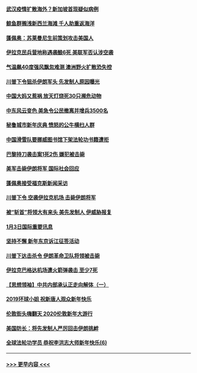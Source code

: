 #### [武汉疫情扩散海外？新加坡首现疑似病例](../pages/prog202/a102745347.md?t=01050533) 
#### [鲸鱼群搁浅新西兰海滩 千人助重返海洋](../pages/prog202/a102745257.md?t=01050533) 
#### [蓬佩奥：苏莱曼尼生前策划攻击美国人](../pages/prog202/a102745305.md?t=01050533) 
#### [伊拉克民兵营地称遇袭酿6死 美联军否认涉空袭](../pages/prog202/a102745093.md?t=01050533) 
#### [气温飙40度强风飘忽难测 澳洲野火扩散恐失控](../pages/prog202/a102744951.md?t=01050533) 
#### [川普下令狙杀伊朗军头 先发制人原因曝光](../pages/prog202/a102744900.md?t=01050533) 
#### [中国大妈又惹祸 放天灯烧死30只濒危动物](../pages/prog202/a102744899.md?t=01050533) 
#### [中东风云变色 美急令公民撤离并增兵3500名](../pages/prog202/a102744827.md?t=01050533) 
#### [秘鲁城市新年庆典 愤怒的公牛横扫人群](../pages/prog202/a102744618.md?t=01050533) 
#### [中国滑雪队要挪威图书馆下架法轮功书籍遭拒](../pages/prog202/a102744639.md?t=01050533) 
#### [巴黎持刀袭击案1死2伤 嫌犯被击毙](../pages/prog202/a102744566.md?t=01050533) 
#### [美军击毙伊朗将军 国际社会回应](../pages/prog202/a102744485.md?t=01050533) 
#### [蓬佩奥接受福克斯新闻采访](../pages/prog202/a102744480.md?t=01050533) 
#### [川普下令 空袭伊拉克机场 击毙伊朗将军](../pages/prog202/a102744470.md?t=01050533) 
#### [被“斩首”将领大有来头 美先发制人 伊威胁报复](../pages/prog202/a102744454.md?t=01050533) 
#### [1月3日国际重要讯息](../pages/prog202/a102744301.md?t=01050533) 
#### [坚持不懈 新年东京诉江征签活动](../pages/prog202/a102744303.md?t=01050533) 
#### [川普下达击杀令 伊朗革命卫队将领被击毙](../pages/prog202/a102741911.md?t=01050533) 
#### [伊拉克巴格达机场遭火箭弹袭击 至少7死](../pages/prog202/a102744115.md?t=01050533) 
#### [【思想领袖】中共内部承认正走向解体（一）](../pages/prog202/a102744097.md?t=01050533) 
#### [2019环球小姐 祝新唐人观众新年快乐](../pages/prog202/a102744043.md?t=01050533) 
#### [伦敦街头嗨翻天 2020伦敦新年大游行](../pages/prog202/a102743925.md?t=01050533) 
#### [美国防长：将先发制人严厉回击伊朗挑衅](../pages/prog202/a102743930.md?t=01050533) 
#### [全球法轮功学员 恭祝李洪志大师新年快乐(6)](../pages/prog202/a102743899.md?t=01050533) 

----
#### [ >>> 更早内容 <<< ](../indexes/prog202-earlier.md)
